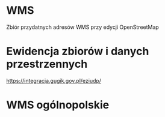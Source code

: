 # WMS
Zbiór przydatnych adresów WMS przy edycji OpenStreetMap

# Ewidencja zbiorów i danych przestrzennych
https://integracja.gugik.gov.pl/eziudp/

# WMS ogólnopolskie
